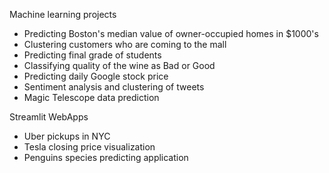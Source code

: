 Machine learning projects
  - Predicting Boston's median value of owner-occupied homes in $1000's
  - Clustering customers who are coming to the mall
  - Predicting final grade of students
  - Classifying quality of the wine as Bad or Good
  - Predicting daily Google stock price 
  - Sentiment analysis and clustering of tweets
  - Magic Telescope data prediction 

Streamlit WebApps
  - Uber pickups in NYC
  - Tesla closing price visualization 
  - Penguins species predicting application
